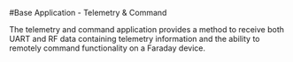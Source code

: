 #Base Application - Telemetry & Command

The telemetry and command application provides a method to receive both UART and RF data containing telemetry information and the ability to remotely command functionality on a Faraday device.
